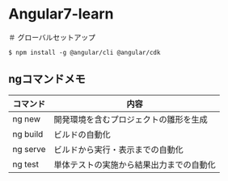 # Angular7-learn

＃ グローバルセットアップ

```
$ npm install -g @angular/cli @angular/cdk
```

## ngコマンドメモ

|コマンド|内容|
|---|---|
|ng new|開発環境を含むプロジェクトの雛形を生成  |
|ng build|ビルドの自動化  |
|ng serve|ビルドから実行・表示までの自動化  |
|ng test|単体テストの実施から結果出力までの自動化  |
